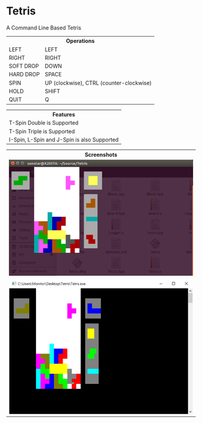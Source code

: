 # Tetris

A Command Line Based Tetris

<table>
<tr>
	<th colspan=2>Operations</th>
</tr>
<tr>
	<td>LEFT</td><td>LEFT</td>
</tr>
<tr>
	<td>RIGHT</td><td>RIGHT</td>
</tr>
<tr>
	<td>SOFT DROP</td><td>DOWN</td>
</tr>
<tr>
	<td>HARD DROP</td><td>SPACE</td>
</tr>
<tr>
	<td>SPIN</td><td>UP (clockwise), CTRL (counter-clockwise)</td>
</tr>
<tr>
	<td>HOLD</td><td>SHIFT</td>
</tr>
<tr>
	<td>QUIT</td><td>Q</td>
</tr>
</table>
<table>
<tr>
	<th>Features</th>
</tr>
<tr>
	<td>T-Spin Double is Supported</td>
</tr>
<tr>
	<td>T-Spin Triple is Supported</td?
</tr>
<tr>
	<td>I-Spin, L-Spin and J-Spin is also Supported</td>
</tr>
</table>
<table>
<tr>
	<th>Screenshots</th>
</tr>
<tr>
	<td><img src=https://raw.githubusercontent.com/monitorstudio/Tetris/master/Screenshot.from.2016-03-04.21-51-08.png></img></td>
</tr>
<tr>
	<td><img src=https://raw.githubusercontent.com/monitorstudio/Tetris/master/Tetris.png></img></td>
</tr>
</table>
